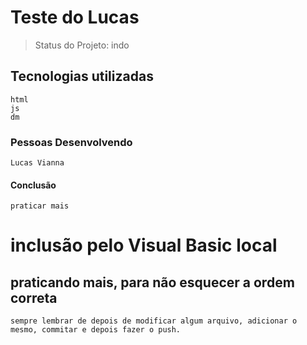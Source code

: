 # Teste do Lucas

> Status do Projeto: indo

## Tecnologias utilizadas
    html
    js
    dm

### Pessoas Desenvolvendo
    Lucas Vianna

#### Conclusão
    praticar mais

# inclusão pelo Visual Basic local

## praticando mais, para não esquecer a ordem correta
    sempre lembrar de depois de modificar algum arquivo, adicionar o mesmo, commitar e depois fazer o push.